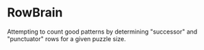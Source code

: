 # RowBrain

Attempting to count good patterns by determining "successor" and "punctuator" rows for a given puzzle size.
